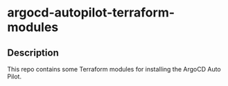 # argocd-autopilot-terraform-modules

## Description

This repo contains some Terraform modules for installing 
the ArgoCD Auto Pilot.

